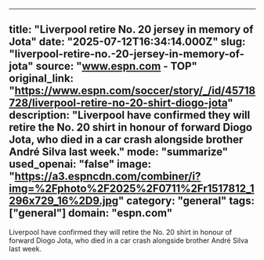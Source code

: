 ---
   title: "Liverpool retire No. 20 jersey in memory of Jota"
   date: "2025-07-12T16:34:14.000Z"
   slug: "liverpool-retire-no.-20-jersey-in-memory-of-jota"
   source: "www.espn.com - TOP"
   original_link: "https://www.espn.com/soccer/story/_/id/45718728/liverpool-retire-no-20-shirt-diogo-jota"
   description: "Liverpool have confirmed they will retire the No. 20 shirt in honour of forward Diogo Jota, who died in a car crash alongside brother André Silva last week."
   mode: "summarize"
   used_openai: "false"
   image: "https://a3.espncdn.com/combiner/i?img=%2Fphoto%2F2025%2F0711%2Fr1517812_1296x729_16%2D9.jpg"
   category: "general"
   tags: ["general"]
   domain: "espn.com"
  ---
  Liverpool have confirmed they will retire the No. 20 shirt in honour of forward Diogo Jota, who died in a car crash alongside brother André Silva last week.